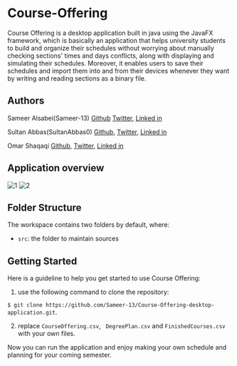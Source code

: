 # Course-Offering
Course Offering is a desktop application built in java using the JavaFX framework, which is basically an application that helps university students to build and organize their schedules without worrying about manually checking sections' times and days conflicts, along with displaying and simulating their schedules. Moreover, it enables users to save their schedules and import them into and from their devices whenever they want by writing and reading sections as a binary file.

## Authors
Sameer Alsabei(Sameer-13) [Github](https://github.com/Sameer-13) [Twitter](https://mobile.twitter.com/Sameer_Alsabei), [Linked in](https://www.linkedin.com/in/sameer-alsabea-610291239/)

Sultan Abbas(SultanAbbas0) [Github](https://github.com/SultanAbbas0), [Twitter](), [Linked in]()

Omar Shaqaqi [Github](), [Twitter](), [Linked in]()

## Application overview
![1](https://user-images.githubusercontent.com/106761486/211628216-485ee0c4-533f-4d5c-80dc-6aeeb7f83b38.png)
![2](https://user-images.githubusercontent.com/106761486/211628332-edd2b3d3-998a-4309-851d-7cd2aac1fbad.png)


## Folder Structure

The workspace contains two folders by default, where:

- `src`: the folder to maintain sources

## Getting Started

Here is a guideline to help you get started to use Course Offering:

1. use the following command to clone the repository: 

```$ git clone https://github.com/Sameer-13/Course-Offering-desktop-application.git```.

2. replace ```CourseOffering.csv```, ``` DegreePlan.csv``` and ```FinishedCourses.csv``` with your own files.

Now you can run the application and enjoy making your own schedule and planning for your coming semester.
